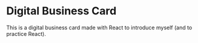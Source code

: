 # Digital Business Card

This is a digital business card made with React to introduce myself (and to practice React).
